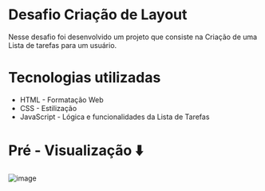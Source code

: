 # Desafio Criação de Layout

Nesse desafio foi desenvolvido um projeto que consiste na Criação de uma Lista de tarefas para um usuário. 

# Tecnologias utilizadas
- HTML - Formatação Web
- CSS  - Estilização 
- JavaScript - Lógica e funcionalidades da Lista de Tarefas

# Pré - Visualização ⬇️
![image](https://github.com/Melobreno/Criacao-de-layout/assets/89210071/00c77d2e-d25c-4272-a0af-66206fcbfb47)





